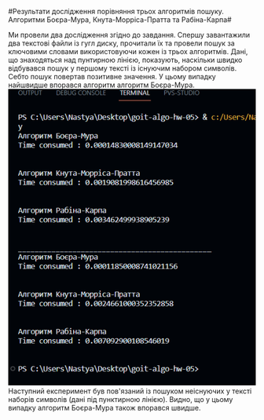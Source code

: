 #Результати дослідження порівняння трьох алгоритмів пошуку. Алгоритми Боєра-Мура, Кнута-Морріса-Пратта та Рабіна-Карпа#

Ми провели два дослідження згідно до завдання. Спершу завантажили два текстові файли із гугл диску, прочитали їх та провели пошук за ключовими словами використовуючи кожен із трьох алгоритмів. Дані, що знаходяться над пунтирною лінією, показують, наскільки швидко відбувався пошук у першому тексті із існуючим набором символів. Себто пошук повертав позитивне значення. У цьому випадку найшвидше впорався алгоритм алгоритм Боєра-Мура.
![Alt text](image.png)
Наступний експеримент був пов'язаний із пошуком неіснуючих у тексті наборів символів (дані під пунктирною лінією). Видно, що у цьому випадку алгоритм Боєра-Мура також впорався швидше.

